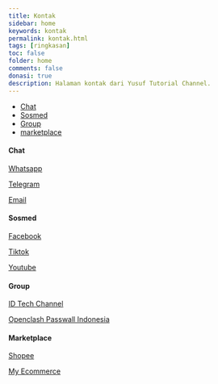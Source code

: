 ```yaml
---
title: Kontak
sidebar: home
keywords: kontak
permalink: kontak.html
tags: [ringkasan]
toc: false
folder: home
comments: false
donasi: true
description: Halaman kontak dari Yusuf Tutorial Channel.
---
```


<ul id="myTab" class="nav nav-tabs nav-justified">
    <li class="active"><a href="#chat" data-toggle="tab"><i class="fa fa-comments"></i> Chat</a></li>
    <li class=""><a href="#sosmed" data-toggle="tab"><i class="fa fa-youtube"></i> Sosmed</a></li>
    <li class=""><a href="#group" data-toggle="tab"><i class="fa fa-user-group"></i> Group</a></li>
    <li class=""><a href="#marketplace" data-toggle="tab"><i class="fa fa-shop"></i> marketplace</a></li>
</ul>

<div id="myTabContent" class="tab-content">
    <div class="tab-pane fade active in" id="chat">
        <h4>Chat</h4>
        <p><a href="https://wa.me/6287764241047" target="_blank" target="_blank" class="btn btn-default navbar-btn cursorNorm" role="button">Whatsapp</a></p>
        <p><a href="https://t.me/yusuftutorialchannel" target="_blank" target="_blank" class="btn btn-default navbar-btn cursorNorm" role="button">Telegram</a></p>
        <p><a href="mailto:yusuftutorial2024@gmail.com" target="_blank" target="_blank" class="btn btn-default navbar-btn cursorNorm" role="button">Email</a></p>
    </div>
    <div class="tab-pane fade" id="sosmed">
        <h4>Sosmed</h4>
        <p><a href="https://www.facebook.com/muhammadyusuf1992" target="_blank" target="_blank" class="btn btn-default navbar-btn cursorNorm" role="button">Facebook</a></p>
        <p><a href="https://tiktok.com/@yusuftutorialchannel" target="_blank" target="_blank" class="btn btn-default navbar-btn cursorNorm" role="button">Tiktok</a></p>
        <p><a href="https://youtube.com/@yusuftutorialchannel" target="_blank" target="_blank" class="btn btn-default navbar-btn cursorNorm" role="button">Youtube</a></p>
    </div>
    <div class="tab-pane fade" id="group">
        <h4>Group</h4>
        <p><a href="https://t.me/@idtechannel" target="_blank" target="_blank" class="btn btn-default navbar-btn cursorNorm" role="button">ID Tech Channel</a></p>
        <p><a href="https://facebook.com/openclashpasswallindonesia" target="_blank" target="_blank" class="btn btn-default navbar-btn cursorNorm" role="button">Openclash Passwall Indonesia</a></p>
    </div>
    <div class="tab-pane fade" id="marketplace">
        <h4>Marketplace</h4>
        <p><a href="https://mycollection.shop/serbulapakku" target="_blank" target="_blank" class="btn btn-default navbar-btn cursorNorm" role="button">Shopee</a></p>
        <p><a href="/ecommerce.html" target="_blank" target="_blank" class="btn btn-default navbar-btn cursorNorm" role="button">My Ecommerce</a></p>
    </div>
</div>